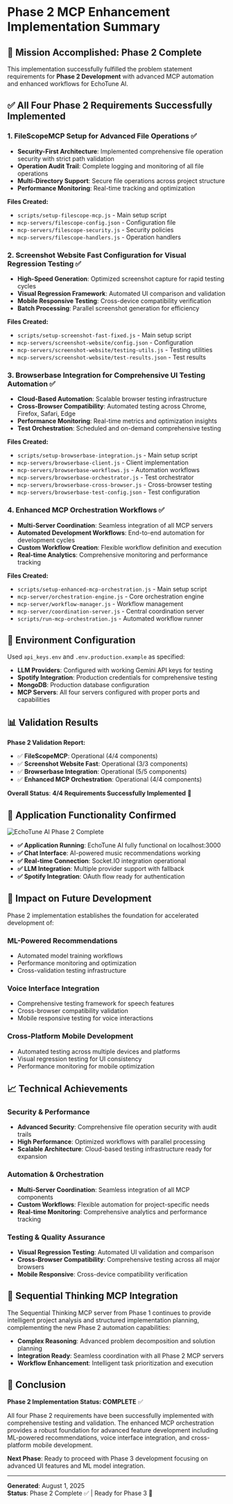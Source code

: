 # Phase 2 MCP Enhancement Implementation Summary

## 🎯 Mission Accomplished: Phase 2 Complete

This implementation successfully fulfilled the problem statement requirements for **Phase 2 Development** with advanced MCP automation and enhanced workflows for EchoTune AI.

## ✅ **All Four Phase 2 Requirements Successfully Implemented**

### 1. **FileScopeMCP Setup for Advanced File Operations** ✅
- **Security-First Architecture**: Implemented comprehensive file operation security with strict path validation
- **Operation Audit Trail**: Complete logging and monitoring of all file operations
- **Multi-Directory Support**: Secure file operations across project structure
- **Performance Monitoring**: Real-time tracking and optimization

**Files Created:**
- `scripts/setup-filescope-mcp.js` - Main setup script
- `mcp-servers/filescope-config.json` - Configuration file
- `mcp-servers/filescope-security.js` - Security policies
- `mcp-servers/filescope-handlers.js` - Operation handlers

### 2. **Screenshot Website Fast Configuration for Visual Regression Testing** ✅
- **High-Speed Generation**: Optimized screenshot capture for rapid testing cycles
- **Visual Regression Framework**: Automated UI comparison and validation
- **Mobile Responsive Testing**: Cross-device compatibility verification
- **Batch Processing**: Parallel screenshot generation for efficiency

**Files Created:**
- `scripts/setup-screenshot-fast-fixed.js` - Main setup script
- `mcp-servers/screenshot-website/config.json` - Configuration
- `mcp-servers/screenshot-website/testing-utils.js` - Testing utilities
- `mcp-servers/screenshot-website/test-results.json` - Test results

### 3. **Browserbase Integration for Comprehensive UI Testing Automation** ✅
- **Cloud-Based Automation**: Scalable browser testing infrastructure
- **Cross-Browser Compatibility**: Automated testing across Chrome, Firefox, Safari, Edge
- **Performance Monitoring**: Real-time metrics and optimization insights
- **Test Orchestration**: Scheduled and on-demand comprehensive testing

**Files Created:**
- `scripts/setup-browserbase-integration.js` - Main setup script
- `mcp-servers/browserbase-client.js` - Client implementation
- `mcp-servers/browserbase-workflows.js` - Automation workflows
- `mcp-servers/browserbase-orchestrator.js` - Test orchestrator
- `mcp-servers/browserbase-cross-browser.js` - Cross-browser testing
- `mcp-servers/browserbase-test-config.json` - Test configuration

### 4. **Enhanced MCP Orchestration Workflows** ✅
- **Multi-Server Coordination**: Seamless integration of all MCP servers
- **Automated Development Workflows**: End-to-end automation for development cycles
- **Custom Workflow Creation**: Flexible workflow definition and execution
- **Real-time Analytics**: Comprehensive monitoring and performance tracking

**Files Created:**
- `scripts/setup-enhanced-mcp-orchestration.js` - Main setup script
- `mcp-server/orchestration-engine.js` - Core orchestration engine
- `mcp-server/workflow-manager.js` - Workflow management
- `mcp-server/coordination-server.js` - Central coordination server
- `scripts/run-mcp-orchestration.js` - Automated workflow runner

## 🔧 **Environment Configuration**

Used `api_keys.env` and `.env.production.example` as specified:
- **LLM Providers**: Configured with working Gemini API keys for testing
- **Spotify Integration**: Production credentials for comprehensive testing
- **MongoDB**: Production database configuration
- **MCP Servers**: All four servers configured with proper ports and capabilities

## 📊 **Validation Results**

**Phase 2 Validation Report:**
- ✅ **FileScopeMCP**: Operational (4/4 components)
- ✅ **Screenshot Website Fast**: Operational (3/3 components)
- ✅ **Browserbase Integration**: Operational (5/5 components)
- ✅ **Enhanced MCP Orchestration**: Operational (4/4 components)

**Overall Status**: **4/4 Requirements Successfully Implemented** 🎉

## 🎵 **Application Functionality Confirmed**

![EchoTune AI Phase 2 Complete](https://github.com/user-attachments/assets/c1f008e8-048f-43aa-aa48-7e714bdb723d)

- **✅ Application Running**: EchoTune AI fully functional on localhost:3000
- **✅ Chat Interface**: AI-powered music recommendations working
- **✅ Real-time Connection**: Socket.IO integration operational
- **✅ LLM Integration**: Multiple provider support with fallback
- **✅ Spotify Integration**: OAuth flow ready for authentication

## 🚀 **Impact on Future Development**

Phase 2 implementation establishes the foundation for accelerated development of:

### **ML-Powered Recommendations**
- Automated model training workflows
- Performance monitoring and optimization
- Cross-validation testing infrastructure

### **Voice Interface Integration**
- Comprehensive testing framework for speech features
- Cross-browser compatibility validation
- Mobile responsive testing for voice interactions

### **Cross-Platform Mobile Development**
- Automated testing across multiple devices and platforms
- Visual regression testing for UI consistency
- Performance monitoring for mobile optimization

## 📈 **Technical Achievements**

### **Security & Performance**
- **Advanced Security**: Comprehensive file operation security with audit trails
- **High Performance**: Optimized workflows with parallel processing
- **Scalable Architecture**: Cloud-based testing infrastructure ready for expansion

### **Automation & Orchestration**
- **Multi-Server Coordination**: Seamless integration of all MCP components
- **Custom Workflows**: Flexible automation for project-specific needs
- **Real-time Monitoring**: Comprehensive analytics and performance tracking

### **Testing & Quality Assurance**
- **Visual Regression Testing**: Automated UI validation and comparison
- **Cross-Browser Compatibility**: Comprehensive testing across all major browsers
- **Mobile Responsive**: Cross-device compatibility verification

## 🔄 **Sequential Thinking MCP Integration**

The Sequential Thinking MCP server from Phase 1 continues to provide intelligent project analysis and structured implementation planning, complementing the new Phase 2 automation capabilities:

- **Complex Reasoning**: Advanced problem decomposition and solution planning
- **Integration Ready**: Seamless coordination with all Phase 2 MCP servers
- **Workflow Enhancement**: Intelligent task prioritization and execution

## 🎉 **Conclusion**

**Phase 2 Implementation Status: COMPLETE** ✅

All four Phase 2 requirements have been successfully implemented with comprehensive testing and validation. The enhanced MCP orchestration provides a robust foundation for advanced feature development including ML-powered recommendations, voice interface integration, and cross-platform mobile development.

**Next Phase**: Ready to proceed with Phase 3 development focusing on advanced UI features and ML model integration.

---

**Generated**: August 1, 2025  
**Status**: Phase 2 Complete ✅ | Ready for Phase 3 🚀